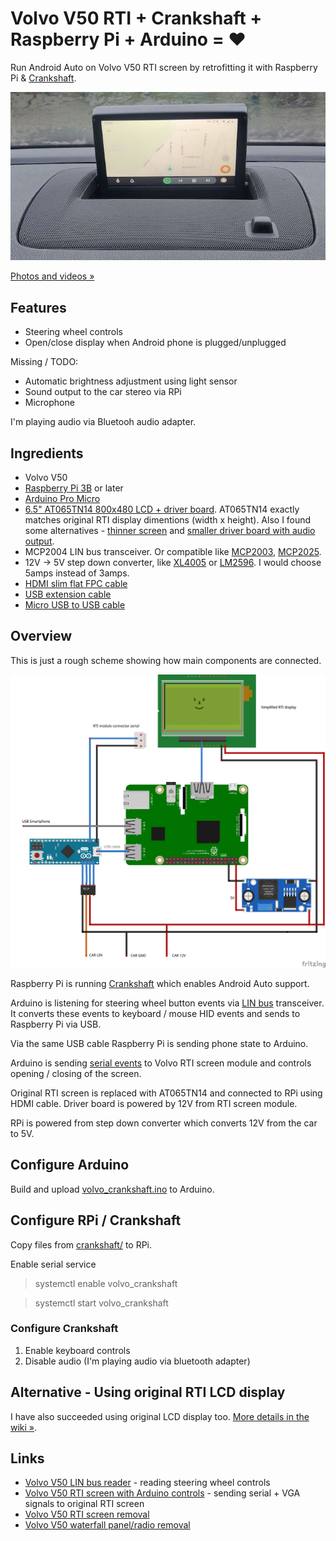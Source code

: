 # Volvo V50 RTI + Crankshaft + Raspberry Pi + Arduino = ❤️

Run Android Auto on Volvo V50 RTI screen by retrofitting it with Raspberry Pi & [Crankshaft](https://getcrankshaft.com/).

[![Working example](media/android_auto.jpg)](https://photos.app.goo.gl/vtM3ymQ5z1pJNeDw8)

[Photos and videos »](https://photos.app.goo.gl/vtM3ymQ5z1pJNeDw8)

## Features

- Steering wheel controls
- Open/close display when Android phone is plugged/unplugged

Missing / TODO:

- Automatic brightness adjustment using light sensor
- Sound output to the car stereo via RPi
- Microphone

I'm playing audio via Bluetooh audio adapter. 

## Ingredients

- Volvo V50
- [Raspberry Pi 3B](https://www.amazon.de/gp/search/ref=as_li_qf_sp_sr_tl?ie=UTF8&tag=laurynas-21&keywords=Raspberry+PI+3+B&index=aps&camp=1638&creative=6742&linkCode=ur2&linkId=e001c5f9f4d3f74b5c1dd16f6c332d13) or later
- [Arduino Pro Micro](https://www.amazon.de/gp/search/ref=as_li_qf_sp_sr_il_tl?ie=UTF8&tag=laurynas-21&keywords=Arduino+Pro+Micro&index=aps&camp=1638&creative=6742&linkCode=xm2&linkId=d4686b56fc385d159579ed4d5eef5ea8)
- [6.5" AT065TN14 800x480 LCD + driver board](https://www.amazon.de/gp/search/ref=as_li_qf_sp_sr_il_tl?ie=UTF8&tag=laurynas-21&keywords=AT065TN14&index=aps&camp=1638&creative=6742&linkCode=xm2&linkId=6e01e0dad15fba08e3fcbea8f2b6eccf). AT065TN14 exactly matches original RTI display dimentions (width x height). Also I found some alternatives - [thinner screen](https://www.aliexpress.com/item/4000329488912.html?spm=a2g0s.9042311.0.0.439c4c4dvR4vq8) and [smaller driver board with audio output](https://www.aliexpress.com/item/4001175095149.html?spm=a2g0s.9042311.0.0.439c4c4dvR4vq8).
- MCP2004 LIN bus transceiver. Or compatible like [MCP2003](https://amzn.to/3rwwUKv), [MCP2025](https://www.amazon.de/gp/search/ref=as_li_qf_sp_sr_tl?ie=UTF8&tag=laurynas-21&keywords=MCP2025&index=aps&camp=1638&creative=6742&linkCode=ur2&linkId=cf9ec269986e3037d6f886c80946ed53).
- 12V -> 5V step down converter, like [XL4005](https://www.amazon.de/gp/search/ref=as_li_qf_sp_sr_il_tl?ie=UTF8&tag=laurynas-21&keywords=XL4005&index=aps&camp=1638&creative=6742&linkCode=xm2&linkId=eb52987620732e0b3498814cf89e6b3a) or [LM2596](https://www.amazon.de/gp/search/ref=as_li_qf_sp_sr_il_tl?ie=UTF8&tag=laurynas-21&keywords=LM2596&index=aps&camp=1638&creative=6742&linkCode=xm2&linkId=b877bd309a1e1d59cda432af439f6d30). I would choose 5amps instead of 3amps.
- [HDMI slim flat FPC cable](https://amzn.to/3hjNZCM)
- [USB extension cable](https://www.amazon.de/gp/search/ref=as_li_qf_sp_sr_il_tl?ie=UTF8&tag=laurynas-21&keywords=USB+extension+cable&index=aps&camp=1638&creative=6742&linkCode=xm2&linkId=855fc94e9bb2ae16bfbce0f68ece176d)
- [Micro USB to USB cable](https://www.amazon.de/gp/search/ref=as_li_qf_sp_sr_il_tl?ie=UTF8&tag=laurynas-21&keywords=Micro+USB+to+USB+flat+cable&index=aps&camp=1638&creative=6742&linkCode=xm2&linkId=06dc1a5da441e191d22304bfa2641932)

## Overview

This is just a rough scheme showing how main components are connected. 

![Rough scheme](media/sketch_bb.png)

Raspberry Pi is running [Crankshaft](https://getcrankshaft.com/) which enables Android Auto support.

Arduino is listening for steering wheel button events via [LIN bus](https://github.com/laurynas/volvo_linbus) transceiver. It converts these events to keyboard / mouse HID events and sends to Raspberry Pi via USB.

Via the same USB cable Raspberry Pi is sending phone state to Arduino.

Arduino is sending [serial events](https://github.com/laurynas/volvo#screen-control-signal) to Volvo RTI screen module and controls opening / closing of the screen.

Original RTI screen is replaced with AT065TN14 and connected to RPi using HDMI cable. Driver board is powered by 12V from RTI screen module.

RPi is powered from step down converter which converts 12V from the car to 5V.

## Configure Arduino

Build and upload [volvo_crankshaft.ino](volvo_crankshaft.ino) to Arduino.

## Configure RPi / Crankshaft

Copy files from [crankshaft/](crankshaft/) to RPi.

Enable serial service

> systemctl enable volvo_crankshaft

> systemctl start volvo_crankshaft 

### Configure Crankshaft

1. Enable keyboard controls
2. Disable audio (I'm playing audio via bluetooth adapter)

## Alternative - Using original RTI LCD display

I have also succeeded using original LCD display too. [More details in the wiki »](https://github.com/laurynas/volvo_crankshaft/wiki/Using-original-RTI-LCD-display).

## Links

- [Volvo V50 LIN bus reader](https://github.com/laurynas/volvo_linbus) - reading steering wheel controls
- [Volvo V50 RTI screen with Arduino controls](https://github.com/laurynas/volvo) - sending serial + VGA signals to original RTI screen
- [Volvo V50 RTI screen removal](https://www.youtube.com/watch?v=MJirMelq5ys)
- [Volvo V50 waterfall panel/radio removal](https://www.youtube.com/watch?v=Xo5NpBt04qs)
